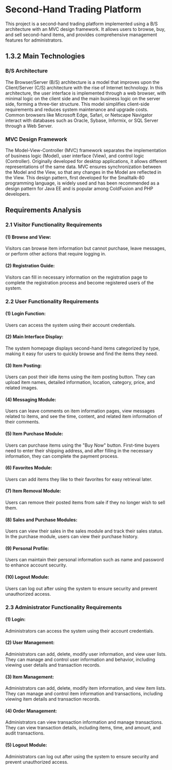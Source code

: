 # Second-Hand Trading Platform

This project is a second-hand trading platform implemented using a B/S architecture with an MVC design framework. It allows users to browse, buy, and sell second-hand items, and provides comprehensive management features for administrators.

## 1.3.2 Main Technologies

### B/S Architecture
The Browser/Server (B/S) architecture is a model that improves upon the Client/Server (C/S) architecture with the rise of Internet technology. In this architecture, the user interface is implemented through a web browser, with minimal logic on the client side and the main business logic on the server side, forming a three-tier structure. This model simplifies client-side requirements and reduces system maintenance and upgrade costs. Common browsers like Microsoft Edge, Safari, or Netscape Navigator interact with databases such as Oracle, Sybase, Informix, or SQL Server through a Web Server.

### MVC Design Framework
The Model-View-Controller (MVC) framework separates the implementation of business logic (Model), user interface (View), and control logic (Controller). Originally developed for desktop applications, it allows different representations of the same data. MVC ensures synchronization between the Model and the View, so that any changes in the Model are reflected in the View. This design pattern, first developed for the Smalltalk-80 programming language, is widely used and has been recommended as a design pattern for Java EE and is popular among ColdFusion and PHP developers.

## Requirements Analysis

### 2.1 Visitor Functionality Requirements

#### (1) Browse and View:
Visitors can browse item information but cannot purchase, leave messages, or perform other actions that require logging in.

#### (2) Registration Guide:
Visitors can fill in necessary information on the registration page to complete the registration process and become registered users of the system.

### 2.2 User Functionality Requirements

#### (1) Login Function:
Users can access the system using their account credentials.

#### (2) Main Interface Display:
The system homepage displays second-hand items categorized by type, making it easy for users to quickly browse and find the items they need.

#### (3) Item Posting:
Users can post their idle items using the item posting button. They can upload item names, detailed information, location, category, price, and related images.

#### (4) Messaging Module:
Users can leave comments on item information pages, view messages related to items, and see the time, content, and related item information of their comments.

#### (5) Item Purchase Module:
Users can purchase items using the "Buy Now" button. First-time buyers need to enter their shipping address, and after filling in the necessary information, they can complete the payment process.

#### (6) Favorites Module:
Users can add items they like to their favorites for easy retrieval later.

#### (7) Item Removal Module:
Users can remove their posted items from sale if they no longer wish to sell them.

#### (8) Sales and Purchase Modules:
Users can view their sales in the sales module and track their sales status. In the purchase module, users can view their purchase history.

#### (9) Personal Profile:
Users can maintain their personal information such as name and password to enhance account security.

#### (10) Logout Module:
Users can log out after using the system to ensure security and prevent unauthorized access.

### 2.3 Administrator Functionality Requirements

#### (1) Login:
Administrators can access the system using their account credentials.

#### (2) User Management:
Administrators can add, delete, modify user information, and view user lists. They can manage and control user information and behavior, including viewing user details and transaction records.

#### (3) Item Management:
Administrators can add, delete, modify item information, and view item lists. They can manage and control item information and transactions, including viewing item details and transaction records.

#### (4) Order Management:
Administrators can view transaction information and manage transactions. They can view transaction details, including items, time, and amount, and audit transactions.

#### (5) Logout Module:
Administrators can log out after using the system to ensure security and prevent unauthorized access.

